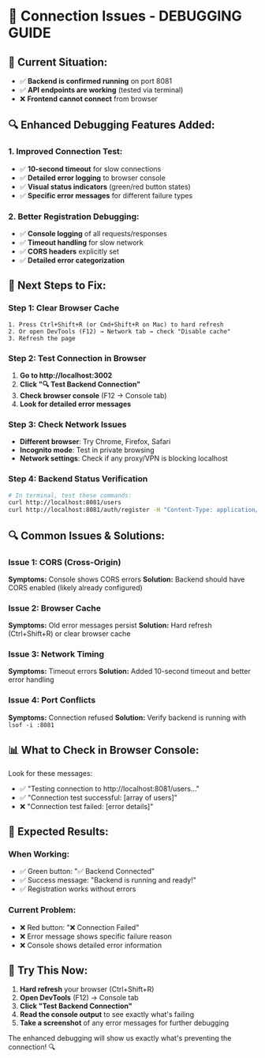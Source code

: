 # 🔧 **Connection Issues - DEBUGGING GUIDE**

## 🚨 **Current Situation:**
- ✅ **Backend is confirmed running** on port 8081
- ✅ **API endpoints are working** (tested via terminal)
- ❌ **Frontend cannot connect** from browser

## 🔍 **Enhanced Debugging Features Added:**

### **1. Improved Connection Test:**
- ✅ **10-second timeout** for slow connections
- ✅ **Detailed error logging** to browser console
- ✅ **Visual status indicators** (green/red button states)
- ✅ **Specific error messages** for different failure types

### **2. Better Registration Debugging:**
- ✅ **Console logging** of all requests/responses
- ✅ **Timeout handling** for slow network
- ✅ **CORS headers** explicitly set
- ✅ **Detailed error categorization**

## 🎯 **Next Steps to Fix:**

### **Step 1: Clear Browser Cache**
```
1. Press Ctrl+Shift+R (or Cmd+Shift+R on Mac) to hard refresh
2. Or open DevTools (F12) → Network tab → check "Disable cache"
3. Refresh the page
```

### **Step 2: Test Connection in Browser**
1. **Go to http://localhost:3002**
2. **Click "🔍 Test Backend Connection"**
3. **Check browser console** (F12 → Console tab)
4. **Look for detailed error messages**

### **Step 3: Check Network Issues**
- **Different browser**: Try Chrome, Firefox, Safari
- **Incognito mode**: Test in private browsing
- **Network settings**: Check if any proxy/VPN is blocking localhost

### **Step 4: Backend Status Verification**
```bash
# In terminal, test these commands:
curl http://localhost:8081/users
curl http://localhost:8081/auth/register -H "Content-Type: application/json" -X POST -d '{"firstName":"test","lastName":"user","mobileNumber":"1234567890","password":"1234","confirmPassword":"1234","role":"RIDER"}'
```

## 🔍 **Common Issues & Solutions:**

### **Issue 1: CORS (Cross-Origin)**
**Symptoms:** Console shows CORS errors
**Solution:** Backend should have CORS enabled (likely already configured)

### **Issue 2: Browser Cache**
**Symptoms:** Old error messages persist
**Solution:** Hard refresh (Ctrl+Shift+R) or clear browser cache

### **Issue 3: Network Timing**
**Symptoms:** Timeout errors
**Solution:** Added 10-second timeout and better error handling

### **Issue 4: Port Conflicts**
**Symptoms:** Connection refused
**Solution:** Verify backend is running with `lsof -i :8081`

## 📊 **What to Check in Browser Console:**

Look for these messages:
- ✅ "Testing connection to http://localhost:8081/users..."
- ✅ "Connection test successful: [array of users]"
- ❌ "Connection test failed: [error details]"

## 🎯 **Expected Results:**

### **When Working:**
- ✅ Green button: "✅ Backend Connected"
- ✅ Success message: "Backend is running and ready!"
- ✅ Registration works without errors

### **Current Problem:**
- ❌ Red button: "❌ Connection Failed"
- ❌ Error message shows specific failure reason
- ❌ Console shows detailed error information

## 🚀 **Try This Now:**

1. **Hard refresh** your browser (Ctrl+Shift+R)
2. **Open DevTools** (F12) → Console tab
3. **Click "Test Backend Connection"**
4. **Read the console output** to see exactly what's failing
5. **Take a screenshot** of any error messages for further debugging

The enhanced debugging will show us exactly what's preventing the connection! 🔍
